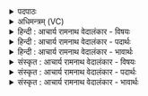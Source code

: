 <details><summary>पदपाठः</summary>

अ꣡ग्ने꣢꣯। आ꣡यू꣢꣯ꣳषि। प꣣वसे। आ꣢। सु꣣व। ऊ꣡र्ज꣢꣯म्। इ꣡ष꣢꣯म्। च꣣। नः। आरे꣢। बा꣣धस्व। दुच्छुना꣡म्꣢। १४६४।
</details>

<details><summary>अधिमन्त्रम् (VC)</summary>

- अग्निः
- शतं वैखानसाः
- गायत्री
- षड्जः
</details>

<details><summary>हिन्दी : आचार्य रामनाथ वेदालंकार - विषयः</summary>

तृतीय ऋचा पूर्वार्चिक में ६२७ क्रमाङ्क पर परमात्मा और विद्वान् राजा को सम्बोधित की गयी थी। यहाँ आचार्य को कहते हैं।
</details>

<details><summary>हिन्दी : आचार्य रामनाथ वेदालंकार - पदार्थः</summary>

पदार्थान्वयभाषाः -  हे(अग्ने)चरित्र को ऊँचा उठानेवाले आचार्यवर!आप शिष्यों के(आयूंषि)जीवनों को(पवसे)पवित्र करते हो।(नः)हम शिष्यों के लिए(ऊर्जम्)आत्मबल वा चरित्र-बल, (इषं च)और अभीष्ट विद्या(आसुव)प्रदान करो।(दुच्छुनाम्)दुर्गति करनेवाली अविद्या को(आरे)दूर(बाधस्व)बाधित कर दो ॥३॥
</details>

<details><summary>हिन्दी : आचार्य रामनाथ वेदालंकार - भावार्थः</summary>

भावार्थभाषाः -  श्रेष्ठ आचार्य को प्राप्त कर विद्यार्थी पवित्रात्मा और विद्वान् होकर समावर्तन के अनन्तर घर आकर राष्ट्र को उन्नत करें ॥३॥
</details>

<details><summary>संस्कृत : आचार्य रामनाथ वेदालंकार - विषयः</summary>

तृतीया ऋक् पूर्वार्चिके ६२७ क्रमाङ्के परमात्मानं विद्वांसं राजानं च सम्बोधिता। अत्राऽऽचार्य उच्यते।
</details>

<details><summary>संस्कृत : आचार्य रामनाथ वेदालंकार - पदार्थः</summary>

पदार्थान्वयभाषाः -  हे(अग्ने)चरित्रोन्नायक आचार्यवर!त्वम्,शिष्याणाम्(आयूंषि)जीवनानि(पवसे)पुनासि।(नः)शिष्येभ्यः अस्मभ्यम्(ऊर्जम्)आत्मबलं चरित्रबलं वा(इषं च)अभीष्टां विद्यां च(आसुव)समन्तात् प्रेरय,प्रदेहीत्यर्थः।(दुच्छुनाम्)दुर्गतिहेतुकाम् अविद्याम्(आरे)दूरे(बाधस्व)अपगमय ॥३॥२
</details>

<details><summary>संस्कृत : आचार्य रामनाथ वेदालंकार - भावार्थः</summary>

भावार्थभाषाः -  श्रेष्ठमाचार्यं प्राप्य विद्यार्थिनो पवित्रात्मानो विद्वांसश्च भूत्वा समावर्तनानन्तरं गृहमागत्य राष्ट्रमुन्नयन्तु ॥३॥
</details>